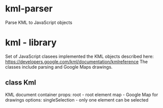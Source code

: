 # kml-parser
Parse KML to JavaScript objects
# kml - library
Set of JavaScript clasees implemented the KML objects described here: https://developers.google.com/kml/documentation/kmlreference
The classes include parsing and Google Maps drawings.
## class Kml
KML document container
props:
    root - root element 
    map - Google Map for drawings
    options:
        singleSelection - only one element can be selected

